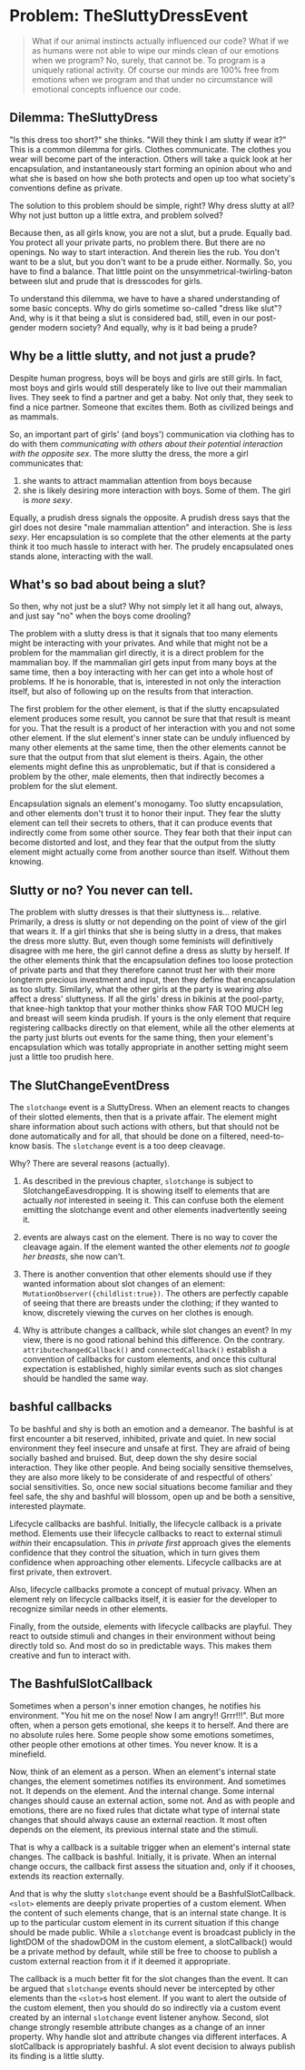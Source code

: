 # Problem: TheSluttyDressEvent

> What if our animal instincts actually influenced our code? What if we as humans were not able
> to wipe our minds clean of our emotions when we program? No, surely, that cannot be. 
> To program is a uniquely rational activity. Of course our minds are 100% free from emotions when we
> program and that under no circumstance will emotional concepts influence our code.

## Dilemma: TheSluttyDress

"Is this dress too short?" she thinks. "Will they think I am slutty if wear it?"
This is a common dilemma for girls. Clothes communicate. The clothes you wear will become part of 
the interaction. Others will take a quick look at her encapsulation, and instantaneously start 
forming an opinion about who and what she is based on how she both protects and open up too what 
society's conventions define as private.

The solution to this problem should be simple, right? Why dress slutty at all? Why not just button up
a little extra, and problem solved?

Because then, as all girls know, you are not a slut, but a prude. Equally bad. You protect all your 
private parts, no problem there. But there are no openings. No way to start interaction. 
And therein lies the rub.
You don't want to be a slut, but you don't want to be a prude either. Normally. 
So, you have to find a balance. That little point on the unsymmetrical-twirling-baton between slut and prude
that is dresscodes for girls.

To understand this dilemma, we have to have a shared understanding of some basic concepts. 
Why do girls sometime so-called "dress like slut"? And, why is it that being a slut is considered bad, 
still, even in our post-gender modern society? And equally, why is it bad being a prude?

## Why be a little slutty, and not just a prude?

Despite human progress, boys will be boys and girls are still girls.
In fact, most boys and girls would still desperately like to live out their mammalian lives.
They seek to find a partner and get a baby. Not only that, they seek to find a nice partner. 
Someone that excites them. Both as civilized beings and as mammals.

So, an important part of girls' (and boys') communication via clothing has to do with them 
*communicating with others about their potential interaction with the opposite sex*. 
The more slutty the dress, the more a girl communicates that:
1. she wants to attract mammalian attention from boys because 
2. she is likely desiring more interaction with boys. Some of them. The girl is *more sexy*.

Equally, a prudish dress signals the opposite. A prudish dress says that the girl does not desire
"male mammalian attention" and interaction. She is *less sexy*.
Her encapsulation is so complete that the other elements at the party think it too much hassle
to interact with her. The prudely encapsulated ones stands alone, interacting with the wall.

## What's so bad about being a slut?

So then, why not just be a slut? Why not simply let it all hang out, always, and 
just say "no" when the boys come drooling?

The problem with a slutty dress is that it signals that too many elements might be interacting with your
privates. And while that might not be a problem for the mammalian girl directly, it is a direct problem
for the mammalian boy. If the mammalian girl gets input from many boys at the same time, then 
a boy interacting with her can get into a whole host of problems. If he is honorable, that is, 
interested in not only the interaction itself, but also of following up on the results from that interaction.

The first problem for the other element, is that if the slutty encapsulated element produces some result,
you cannot be sure that that result is meant for you. That the result is a product of her interaction with you
and not some other element. If the slut element's inner state can be unduly influenced by many other
elements at the same time, then the other elements cannot be sure that the output from that slut element
is theirs. Again, the other elements might define this as unproblematic, but if that is considered a 
problem by the other, male elements, then that indirectly becomes a problem for the slut element.
 
Encapsulation signals an element's monogamy. Too slutty encapsulation, and other elements don't trust it
to honor their input. They fear the slutty element can tell their secrets to others, that it can produce 
events that indirectly come from some other source. They fear both that their input can become distorted 
and lost, and they fear that the output from the slutty element might actually come from another source 
than itself. Without them knowing.

## Slutty or no? You never can tell.

The problem with slutty dresses is that their sluttyness is... relative.
Primarily, a dress is slutty or not depending on the point of view of the girl that wears it.
If a girl thinks that she is being slutty in a dress, that makes the dress more slutty.
But, even though some feminists will definitively disagree with me here, 
the girl cannot define a dress as slutty by herself. If the other elements think that the encapsulation
defines too loose protection of private parts and that they therefore cannot trust her with their
more longterm precious investment and input, then they define that encapsulation as too slutty.
Similarly, what the other girls at the party is wearing *also* affect a dress' sluttyness.
If all the girls' dress in bikinis at the pool-party, that knee-high tanktop that your mother 
thinks show FAR TOO MUCH leg and breast will seem kinda prudish. If yours is the only element that
require registering callbacks directly on that element, while all the other elements at the party just
blurts out events for the same thing, then your element's encapsulation which was totally appropriate
in another setting might seem just a little too prudish here.

## The SlutChangeEventDress

The `slotchange` event is a SluttyDress. When an element reacts to changes of their slotted elements,
then that is a private affair. The element might share information about such actions with others, 
but that should not be done automatically and for all, that should be done on a filtered, need-to-know basis.
The `slotchange` event is a too deep cleavage.

Why? There are several reasons (actually). 

1. As described in the previous chapter, `slotchange` is subject to SlotchangeEavesdropping. 
It is showing itself to elements that are actually *not* interested in seeing it.
This can confuse both the element emitting the slotchange event and other elements inadvertently seeing it.

2. events are always cast on the element. There is no way to cover the cleavage again.
If the element wanted the other elements *not to google her breasts*, she now can't.

3. There is another convention that other elements should use if they wanted information about slot
changes of an element: `MutationObserver({childlist:true})`. The others are perfectly capable of seeing
that there are breasts under the clothing; if they wanted to know, discretely viewing the curves on her
clothes is enough.

4. Why is attribute changes a callback, while slot changes an event? In my view, there is no good
rational behind this difference. On the contrary. `attributechangedCallback()` and `connectedCallback()`
establish a convention of callbacks for custom elements, and once this cultural expectation is established,
highly similar events such as slot changes should be handled the same way.

## bashful callbacks

To be bashful and shy is both an emotion and a demeanor. The bashful is at first encounter a bit reserved, 
inhibited, private and quiet. In new social environment they feel insecure and unsafe at first. 
They are afraid of being socially bashed and bruised. But, deep down the
shy desire social interaction. They like other people. And being socially sensitive themselves,
they are also more likely to be considerate of and respectful of others' social sensitivities. 
So, once new social situations become familiar and they feel safe, 
the shy and bashful will blossom, open up and be both a sensitive, interested playmate.

Lifecycle callbacks are bashful. Initially, the lifecycle callback is a private method.
Elements use their lifecycle callbacks to react to external stimuli *within* their encapsulation. 
This *in private first* approach gives the elements confidence that they control the situation,
which in turn gives them confidence when approaching other elements. 
Lifecycle callbacks are at first private, then extrovert.

Also, lifecycle callbacks promote a concept of mutual privacy.
When an element rely on lifecycle callbacks itself, it is easier for the developer to recognize similar
needs in other elements.

Finally, from the outside, elements with lifecycle callbacks are playful. 
They react to outside stimuli and changes in their environment without being directly told so.
And most do so in predictable ways. This makes them creative and fun to interact with.
 
## The BashfulSlotCallback

Sometimes when a person's inner emotion changes, he notifies his environment.
"You hit me on the nose! Now I am angry!! Grrr!!!". But more often, when a person gets emotional,
she keeps it to herself. And there are no absolute rules here. Some people show some emotions sometimes,
other people other emotions at other times. You never know. It is a minefield.

Now, think of an element as a person. 
When an element's internal state changes, the element sometimes notifies its environment.
And sometimes not. It depends on the element. And the internal change. Some internal changes 
should cause an external action, some not. And as with people and emotions, there are no fixed rules
that dictate what type of internal state changes that should always cause an external reaction.
It most often depends on the element, its previous internal state and the stimuli.
                                           
That is why a callback is a suitable trigger when an element's internal state changes.
The callback is bashful. Initially, it is private. When an internal change occurs, the callback first
assess the situation and, only if it chooses, extends its reaction externally.

And that is why the slutty `slotchange` event should be a BashfulSlotCallback.
`<slot>` elements are deeply private properties of a custom element.
When the content of such elements change, that is an internal state change.
It is up to the particular custom element in its current situation if this change should be made public.
While a `slotchange` event is broadcast publicly in the lightDOM of the shadowDOM in the custom element, 
a slotCallback() would be a private method by default, while still be free to choose to publish a 
custom external reaction from it if it deemed it appropriate.

The callback is a much better fit for the slot changes than the event.
It can be argued that `slotchange` events should never be intercepted by other elements than 
the `<slot>`s host element. If you want to alert the outside of the custom element, then 
you should do so indirectly via a custom event created by an internal `slotchange` event listener anyhow.
Second, slot change strongly resemble attribute changes as a change of an inner property.
Why handle slot and attribute changes via different interfaces.
A slotCallback is appropriately bashful. A slot event decision to always publish its finding is a little slutty. 
